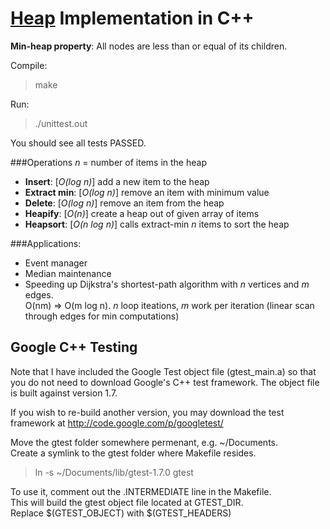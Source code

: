 # [Heap]( http://en.wikipedia.org/wiki/Heap_\(data_structure\) ) Implementation in C++

**Min-heap property**: All nodes are less than or equal of its children.   

Compile:   
> make

Run:   
> ./unittest.out

You should see all tests PASSED.  

###Operations
*n* = number of items in the heap

- **Insert**: [*O(log n)*] add a new item to the heap
- **Extract min**: [*O(log n)*] remove an item with minimum value    
- **Delete**: [*O(log n)*] remove an item from the heap
- **Heapify**: [*O(n)*] create a heap out of given array of items
- **Heapsort**: [*O(n log n)*] calls extract-min *n* items to sort the heap

###Applications:
 - Event manager
 - Median maintenance
 - Speeding up Dijkstra's shortest-path algorithm with *n* vertices and *m* edges.   
  O(nm) => O(m log n).  *n* loop iteations, *m* work per iteration (linear scan through edges for min computations)

## Google C++ Testing
Note that I have included the Google Test object file (gtest_main.a) 
so that you do not need to download Google's C++ test framework.
The object file is built against version 1.7.     

If you wish to re-build another version, you may download the 
test framework at http://code.google.com/p/googletest/   

Move the gtest folder somewhere permenant, e.g. ~/Documents.   
Create a symlink to the gtest folder where Makefile resides.        
> ln -s ~/Documents/lib/gtest-1.7.0 gtest  

To use it, comment out the .INTERMEDIATE line in the Makefile.    
This will build the gtest object file located at GTEST_DIR.    
Replace $(GTEST_OBJECT) with $(GTEST_HEADERS)